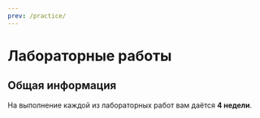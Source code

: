 ```yaml
---
prev: /practice/
---
```


# Лабораторные работы

## Общая информация

На выполнение каждой из лабораторных работ вам даётся **4 недели**.